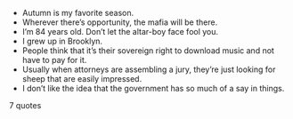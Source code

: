  - Autumn is my favorite season.
 - Wherever there’s opportunity, the mafia will be there.
 - I’m 84 years old. Don’t let the altar-boy face fool you.
 - I grew up in Brooklyn.
 - People think that it’s their sovereign right to download music and not have to pay for it.
 - Usually when attorneys are assembling a jury, they’re just looking for sheep that are easily impressed.
 - I don’t like the idea that the government has so much of a say in things.

7 quotes